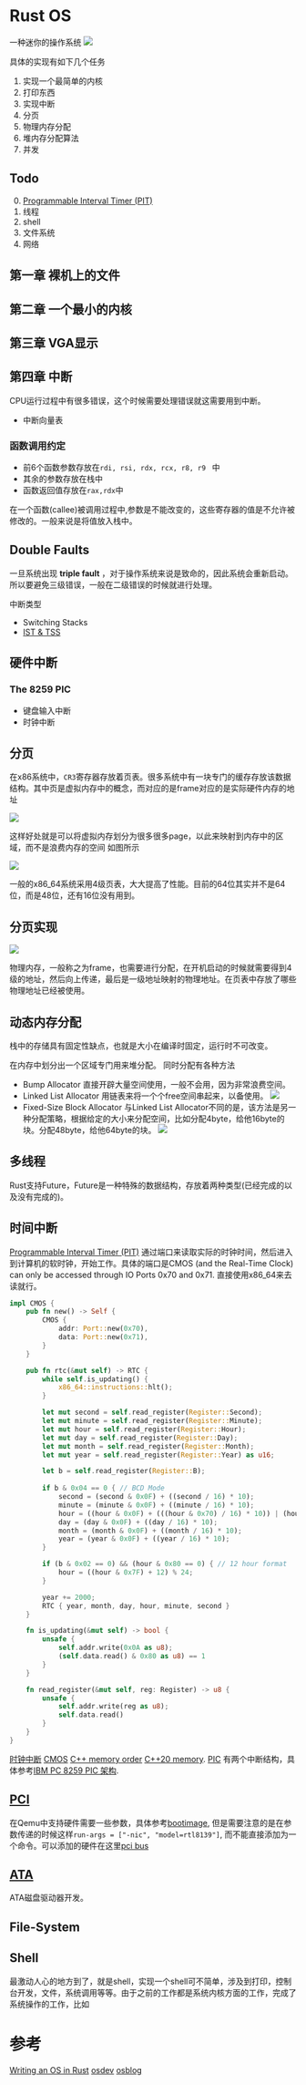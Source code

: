 # Rust OS
一种迷你的操作系统
![](img.png)

具体的实现有如下几个任务

1. 实现一个最简单的内核
2. 打印东西
3. 实现中断
4. 分页
5. 物理内存分配
6. 堆内存分配算法
7. 并发

## Todo

0. [Programmable Interval Timer (PIT)](https://wiki.osdev.org/Programmable_Interval_Timer)
1. 线程
2. shell
3. 文件系统
4. 网络

## 第一章 裸机上的文件



## 第二章 一个最小的内核


## 第三章 VGA显示

## 第四章 中断
CPU运行过程中有很多错误，这个时候需要处理错误就这需要用到中断。

- 中断向量表

### 函数调用约定
- 前6个函数参数存放在```rdi, rsi, rdx, rcx, r8, r9 ``` 中
- 其余的参数存放在栈中
- 函数返回值存放在```rax,rdx```中

在一个函数(callee)被调用过程中,参数是不能改变的，这些寄存器的值是不允许被修改的。一般来说是将值放入栈中。

## Double Faults
一旦系统出现 **triple fault** ，对于操作系统来说是致命的，因此系统会重新启动。 所以要避免三级错误，一般在二级错误的时候就进行处理。

中断类型

- Switching Stacks
- [IST & TSS](https://os.phil-opp.com/double-fault-exceptions/#the-ist-and-tss)

## 硬件中断

### The 8259 PIC

- 键盘输入中断
- 时钟中断

## 分页

在x86系统中，```CR3```寄存器存放着页表。很多系统中有一块专门的缓存存放该数据结构。其中页是虚拟内存中的概念，而对应的是frame对应的是实际硬件内存的地址

![](https://os.phil-opp.com/paging-introduction/paging-page-tables.svg)

这样好处就是可以将虚拟内存划分为很多很多page，以此来映射到内存中的区域，而不是浪费内存的空间 如图所示

![](https://os.phil-opp.com/paging-introduction/segmentation-fragmentation.svg)

一般的x86_64系统采用4级页表，大大提高了性能。目前的64位其实并不是64位，而是48位，还有16位没有用到。

## 分页实现

![](https://os.phil-opp.com/paging-introduction/x86_64-page-table-translation.svg)

物理内存，一般称之为frame，也需要进行分配，在开机启动的时候就需要得到4级的地址，然后向上传递，最后是一级地址映射的物理地址。在页表中存放了哪些物理地址已经被使用。

## 动态内存分配
栈中的存储具有固定性缺点，也就是大小在编译时固定，运行时不可改变。

在内存中划分出一个区域专门用来堆分配。 同时分配有各种方法

- Bump Allocator
直接开辟大量空间使用，一般不会用，因为非常浪费空间。
- Linked List Allocator
用链表来将一个个free空间串起来，以备使用。
![](https://os.phil-opp.com/allocator-designs/linked-list-allocation.svg)
- Fixed-Size Block Allocator
与Linked List Allocator不同的是，该方法是另一种分配策略，根据给定的大小来分配空间，比如分配4byte，给他16byte的块。分配48byte，给他64byte的块。
![](https://os.phil-opp.com/allocator-designs/fixed-size-block-example.svg)




## 多线程
Rust支持Future，Future是一种特殊的数据结构，存放着两种类型(已经完成的以及没有完成的)。



## 时间中断
[Programmable Interval Timer (PIT)](https://wiki.osdev.org/Programmable_Interval_Timer)
通过端口来读取实际的时钟时间，然后进入到计算机的软时钟，开始工作。具体的端口是CMOS (and the Real-Time Clock) can only be accessed through IO Ports 0x70 and 0x71. 直接使用x86_64来去读就行。
```rust
impl CMOS {
    pub fn new() -> Self {
        CMOS {
            addr: Port::new(0x70),
            data: Port::new(0x71),
        }
    }

    pub fn rtc(&mut self) -> RTC {
        while self.is_updating() {
            x86_64::instructions::hlt();
        }

        let mut second = self.read_register(Register::Second);
        let mut minute = self.read_register(Register::Minute);
        let mut hour = self.read_register(Register::Hour);
        let mut day = self.read_register(Register::Day);
        let mut month = self.read_register(Register::Month);
        let mut year = self.read_register(Register::Year) as u16;

        let b = self.read_register(Register::B);
        
        if b & 0x04 == 0 { // BCD Mode
            second = (second & 0x0F) + ((second / 16) * 10);
            minute = (minute & 0x0F) + ((minute / 16) * 10);
            hour = ((hour & 0x0F) + (((hour & 0x70) / 16) * 10)) | (hour & 0x80);
            day = (day & 0x0F) + ((day / 16) * 10);
            month = (month & 0x0F) + ((month / 16) * 10);
            year = (year & 0x0F) + ((year / 16) * 10);
        }

        if (b & 0x02 == 0) && (hour & 0x80 == 0) { // 12 hour format
            hour = ((hour & 0x7F) + 12) % 24;
        }

        year += 2000;
        RTC { year, month, day, hour, minute, second }
    }

    fn is_updating(&mut self) -> bool {
        unsafe {
            self.addr.write(0x0A as u8);
            (self.data.read() & 0x80 as u8) == 1
        }
    }

    fn read_register(&mut self, reg: Register) -> u8 {
        unsafe {
            self.addr.write(reg as u8);
            self.data.read()
        }
    }
}
```
[时钟中断](https://blog.csdn.net/wrx1721267632/article/details/50527595)
[CMOS](https://wiki.osdev.org/CMOS)
[C++ memory order](https://www.zhihu.com/question/24301047)
[C++20 memory](https://en.cppreference.com/w/cpp/atomic/memory_order).
[PIC](https://wiki.osdev.org/8259_PIC)
有两个中断结构，具体参考[IBM PC 8259 PIC 架构](https://wiki.osdev.org/8259_PIC).

## [PCI](https://wiki.osdev.org/PCI)
在Qemu中支持硬件需要一些参数，具体参考[bootimage](https://github.com/rust-osdev/bootimage), 但是需要注意的是在参数传递的时候这样```run-args = ["-nic", "model=rtl8139"]```, 而不能直接添加为一个命令。可以添加的硬件在这里[pci bus](https://www.linux-kvm.org/page/Hotadd_pci_devices)

## [ATA](https://wiki.osdev.org/ATA_PIO_Mode)
ATA磁盘驱动器开发。

## File-System

## Shell
最激动人心的地方到了，就是shell，实现一个shell可不简单，涉及到打印，控制台开发，文件，系统调用等等。由于之前的工作都是系统内核方面的工作，完成了系统操作的工作，比如

# 参考
[Writing an OS in Rust](https://os.phil-opp.com)
[osdev](https://wiki.osdev.org)
[osblog](https://github.com/sgmarz/osblog)
